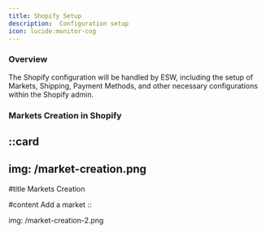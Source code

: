 ```yaml
---
title: Shopify Setup
description:  Configuration setup
icon: lucide:monitor-cog
---
```


### Overview

The Shopify configuration will be handled by ESW, including the setup of Markets, Shipping, Payment Methods, and other necessary configurations within the Shopify admin.


### Markets Creation in Shopify


::card
---
img: /market-creation.png
---
#title
Markets Creation

#content
Add a market
::


img: /market-creation-2.png